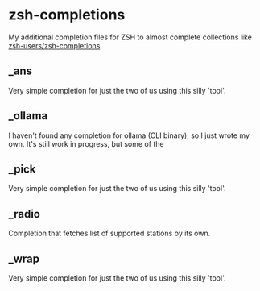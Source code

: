 # zsh-completions

My additional completion files for ZSH to almost complete collections like
[zsh-users/zsh-completions](https://github.com/zsh-users/zsh-completions/)

## _ans

Very simple completion for just the two of us using this silly 'tool'.

## _ollama

I haven't found any completion for ollama (CLI binary), so I just wrote my own. It's still work in progress, but some of the 

## _pick

Very simple completion for just the two of us using this silly 'tool'.

## _radio

Completion that fetches list of supported stations by its own.

## _wrap

Very simple completion for just the two of us using this silly 'tool'.
